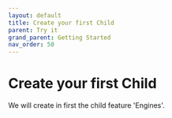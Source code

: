 ```yaml
---
layout: default
title: Create your first Child
parent: Try it
grand_parent: Getting Started
nav_order: 50
---
```


# Create your first Child
We will create in first the child feature 'Engines'.